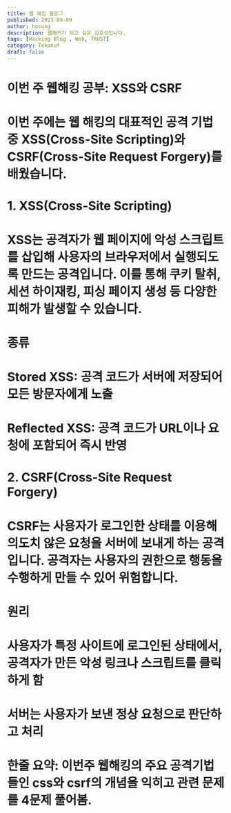```yaml
---
title: 웹 해킹 블로그
published: 2023-09-09
author: hosung
description: 웹해커가 되고 싶은 김호성입니다.
tags: [Hacking Blog , Web, TRUST]
category: Tekanuf
draft: false
---
```



# 이번 주 웹해킹 공부: XSS와 CSRF

# 이번 주에는 웹 해킹의 대표적인 공격 기법 중 XSS(Cross-Site Scripting)와 CSRF(Cross-Site Request Forgery)를 배웠습니다.

# 1. XSS(Cross-Site Scripting)

# XSS는 공격자가 웹 페이지에 악성 스크립트를 삽입해 사용자의 브라우저에서 실행되도록 만드는 공격입니다. 이를 통해 쿠키 탈취, 세션 하이재킹, 피싱 페이지 생성 등 다양한 피해가 발생할 수 있습니다.

# 종류

# Stored XSS: 공격 코드가 서버에 저장되어 모든 방문자에게 노출

# Reflected XSS: 공격 코드가 URL이나 요청에 포함되어 즉시 반영


# 2. CSRF(Cross-Site Request Forgery)

# CSRF는 사용자가 로그인한 상태를 이용해 의도치 않은 요청을 서버에 보내게 하는 공격입니다. 공격자는 사용자의 권한으로 행동을 수행하게 만들 수 있어 위험합니다.

# 원리

# 사용자가 특정 사이트에 로그인된 상태에서, 공격자가 만든 악성 링크나 스크립트를 클릭하게 함

# 서버는 사용자가 보낸 정상 요청으로 판단하고 처리

# 한줄 요약: 이번주 웹해킹의 주요 공격기법들인 css와 csrf의 개념을 익히고 관련 문제를 4문제 풀어봄.


